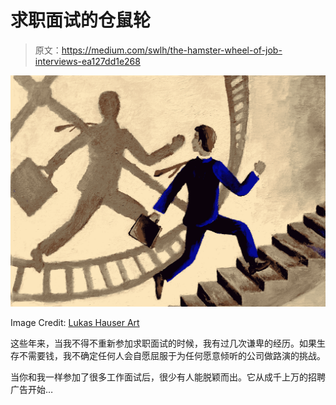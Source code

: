 # 求职面试的仓鼠轮

> 原文：<https://medium.com/swlh/the-hamster-wheel-of-job-interviews-ea127dd1e268>

![](img/ad05305d9e1ceb94848406481f576ec8.png)

Image Credit: [Lukas Hauser Art](https://lukashauser.art/product/only-from-inside-the-hamster-wheel-looks-like-a-career-ladder-painting/)

这些年来，当我不得不重新参加求职面试的时候，我有过几次谦卑的经历。如果生存不需要钱，我不确定任何人会自愿屈服于为任何愿意倾听的公司做路演的挑战。

当你和我一样参加了很多工作面试后，很少有人能脱颖而出。它从成千上万的招聘广告开始…